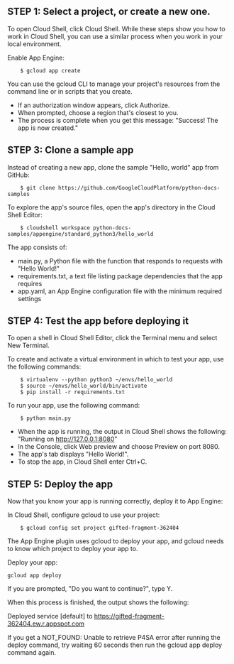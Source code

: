 ## STEP 1: Select a project, or create a new one.

To open Cloud Shell, click Cloud Shell. While these steps show you how to work in Cloud Shell, you can use a similar process when you work in your local environment.

Enable App Engine:
```
    $ gcloud app create
```

You can use the gcloud CLI to manage your project's resources from the command line or in scripts that you create.
- If an authorization window appears, click Authorize.
- When prompted, choose a region that's closest to you.
- The process is complete when you get this message: "Success! The app is now created."

## STEP 3: Clone a sample app

Instead of creating a new app, clone the sample "Hello, world" app from GitHub:
```
    $ git clone https://github.com/GoogleCloudPlatform/python-docs-samples
```

To explore the app's source files, open the app's directory in the Cloud Shell Editor:
```
    $ cloudshell workspace python-docs-samples/appengine/standard_python3/hello_world
```

The app consists of:

- main.py, a Python file with the function that responds to requests with "Hello World!"
- requirements.txt, a text file listing package dependencies that the app requires
- app.yaml, an App Engine configuration file with the minimum required settings

## STEP 4: Test the app before deploying it

To open a shell in Cloud Shell Editor, click the Terminal menu and select New Terminal.

To create and activate a virtual environment in which to test your app, use the following commands:
```
    $ virtualenv --python python3 ~/envs/hello_world
    $ source ~/envs/hello_world/bin/activate
    $ pip install -r requirements.txt
```

To run your app, use the following command:
```
    $ python main.py
```

- When the app is running, the output in Cloud Shell shows the following: "Running on http://127.0.0.1:8080"
- In the Console, click  Web preview and choose Preview on port 8080.
- The app's tab displays "Hello World!".
- To stop the app, in Cloud Shell enter Ctrl+C.

## STEP 5: Deploy the app

Now that you know your app is running correctly, deploy it to App Engine:

In Cloud Shell, configure gcloud to use your project:
```
    $ gcloud config set project gifted-fragment-362404
```

The App Engine plugin uses gcloud to deploy your app, and gcloud needs to know which project to deploy your app to.

Deploy your app:
```
gcloud app deploy
```

If you are prompted, "Do you want to continue?", type Y.

When this process is finished, the output shows the following:

Deployed service [default] to https://gifted-fragment-362404.ew.r.appspot.com

If you get a NOT_FOUND: Unable to retrieve P4SA error after running the deploy command, try waiting 60 seconds then run the gcloud app deploy command again.
